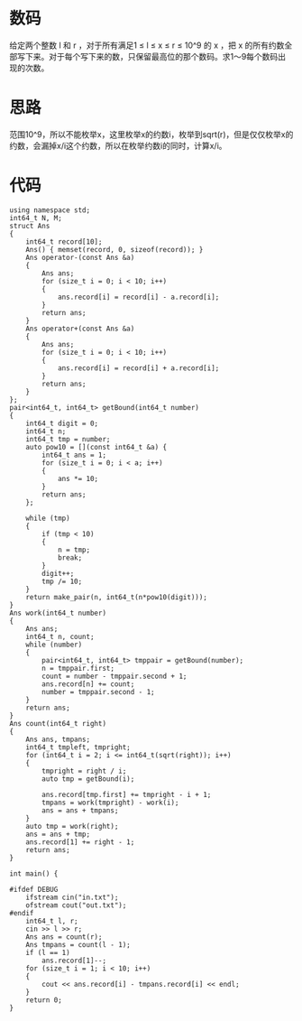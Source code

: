 # 数码
给定两个整数 l 和 r ，对于所有满足1 ≤ l ≤ x ≤ r ≤ 10^9 的 x ，把 x 的所有约数全部写下来。对于每个写下来的数，只保留最高位的那个数码。求1～9每个数码出现的次数。
# 思路
范围10^9，所以不能枚举x，这里枚举x的约数i，枚举到sqrt(r)，但是仅仅枚举x的约数，会漏掉x/i这个约数，所以在枚举约数i的同时，计算x/i。
# 代码
	using namespace std;
	int64_t N, M;
	struct Ans
	{
		int64_t record[10];
		Ans() { memset(record, 0, sizeof(record)); }
		Ans operator-(const Ans &a)
		{
			Ans ans;
			for (size_t i = 0; i < 10; i++)
			{
				ans.record[i] = record[i] - a.record[i];
			}
			return ans;
		}
		Ans operator+(const Ans &a)
		{
			Ans ans;
			for (size_t i = 0; i < 10; i++)
			{
				ans.record[i] = record[i] + a.record[i];
			}
			return ans;
		}
	};
	pair<int64_t, int64_t> getBound(int64_t number)
	{
		int64_t digit = 0;
		int64_t n;
		int64_t tmp = number;
		auto pow10 = [](const int64_t &a) {
			int64_t ans = 1;
			for (size_t i = 0; i < a; i++)
			{
				ans *= 10;
			}
			return ans;
		};

		while (tmp)
		{
			if (tmp < 10)
			{
				n = tmp;
				break;
			}
			digit++;
			tmp /= 10;
		}
		return make_pair(n, int64_t(n*pow10(digit)));
	}
	Ans work(int64_t number)
	{
		Ans ans;
		int64_t n, count;
		while (number)
		{
			pair<int64_t, int64_t> tmppair = getBound(number);
			n = tmppair.first;
			count = number - tmppair.second + 1;
			ans.record[n] += count;
			number = tmppair.second - 1;
		}
		return ans;
	}
	Ans count(int64_t right)
	{
		Ans ans, tmpans;
		int64_t tmpleft, tmpright;
		for (int64_t i = 2; i <= int64_t(sqrt(right)); i++)
		{
			tmpright = right / i;
			auto tmp = getBound(i);

			ans.record[tmp.first] += tmpright - i + 1;
			tmpans = work(tmpright) - work(i);
			ans = ans + tmpans;
		}
		auto tmp = work(right);
		ans = ans + tmp;
		ans.record[1] += right - 1;
		return ans;
	}

	int main() {

	#ifdef DEBUG
		ifstream cin("in.txt");
		ofstream cout("out.txt");
	#endif
		int64_t l, r;
		cin >> l >> r;
		Ans ans = count(r);
		Ans tmpans = count(l - 1);
		if (l == 1)
			ans.record[1]--;
		for (size_t i = 1; i < 10; i++)
		{
			cout << ans.record[i] - tmpans.record[i] << endl;
		}
		return 0;
	}
